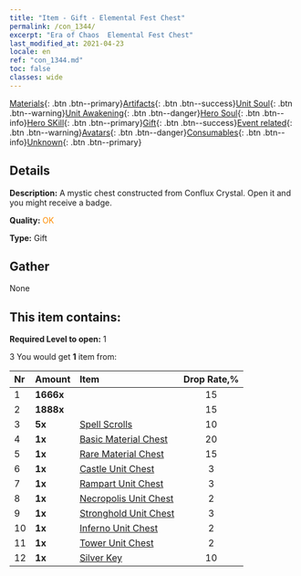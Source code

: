 ```yaml
---
title: "Item - Gift - Elemental Fest Chest"
permalink: /con_1344/
excerpt: "Era of Chaos  Elemental Fest Chest"
last_modified_at: 2021-04-23
locale: en
ref: "con_1344.md"
toc: false
classes: wide
---
```

 [Materials](/Items/){: .btn .btn--primary}[Artifacts](/Items/Artifacts/){: .btn .btn--success}[Unit Soul](/Items/UnitSoul/){: .btn .btn--warning}[Unit Awakening](/Items/UnitAwakening/){: .btn .btn--danger}[Hero Soul](/Items/HeroSoul/){: .btn .btn--info}[Hero SKill](/Items/HeroSkill/){: .btn .btn--primary}[Gift](/Items/Gift/){: .btn .btn--success}[Event related](/Items/Events/){: .btn .btn--warning}[Avatars](/Items/Avatars/){: .btn .btn--danger}[Consumables](/Items/Consumables/){: .btn .btn--info}[Unknown](/Items/Unknown/){: .btn .btn--primary}

## Details
 **Description:** A mystic chest constructed from Conflux Crystal. Open it and you might receive a badge.

 **Quality:** <span style="color: #FF8C00">OK</span>

 **Type:** Gift

## Gather

  None

## This item contains:

 **Required Level to open:** 1

 3 You would get **1** item  from:

  | Nr | Amount |     Item    | Drop Rate,% |
  |:---|:-------|:------------|:---------:|
  | 1 |  **1666x** | <i class="fas fa-coins"/> | 15 | 
  | 2 |  **1888x** | <i class="fas fa-coins"/> | 15 | 
  | 3 |  **5x** | [Spell Scrolls](/Items/con_694/) | 10 | 
  | 4 |  **1x** | [Basic Material Chest](/Items/con_756/) | 20 | 
  | 5 |  **1x** | [Rare Material Chest](/Items/con_757/) | 15 | 
  | 6 |  **1x** | [Castle Unit Chest](/Items/con_1269/) | 3 | 
  | 7 |  **1x** | [Rampart Unit Chest](/Items/con_1270/) | 3 | 
  | 8 |  **1x** | [Necropolis Unit Chest](/Items/con_1271/) | 2 | 
  | 9 |  **1x** | [Stronghold Unit Chest](/Items/con_1272/) | 3 | 
  | 10 |  **1x** | [Inferno Unit Chest](/Items/con_1273/) | 2 | 
  | 11 |  **1x** | [Tower Unit Chest](/Items/con_1274/) | 2 | 
  | 12 |  **1x** | [Silver Key](/Items/con_693/) | 10 | 
